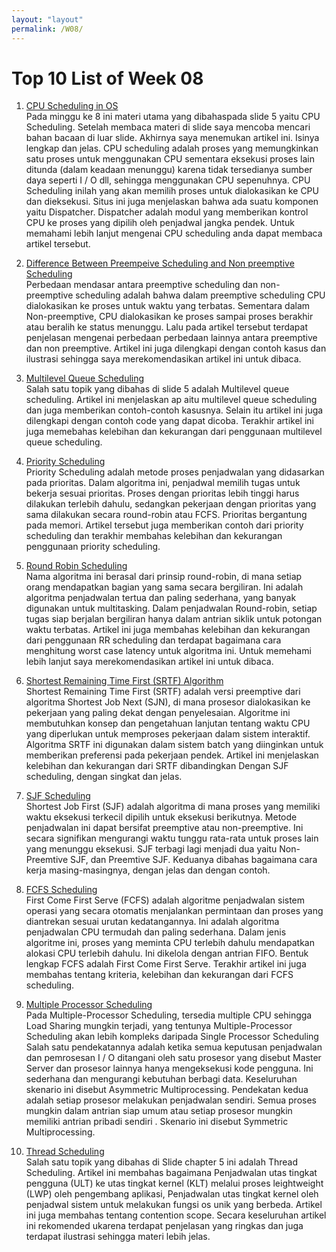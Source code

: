 ```yaml
---
layout: "layout"
permalink: /W08/
---
```


# Top 10 List of Week 08

1. [CPU Scheduling in OS]( https://www.studytonight.com/operating-system/cpu-scheduling)<br>
Pada minggu ke 8 ini materi utama yang dibahaspada slide 5 yaitu CPU Scheduling. Setelah membaca materi di slide saya mencoba mencari bahan bacaan di luar slide. Akhirnya saya menemukan artikel ini. Isinya lengkap dan jelas.  CPU scheduling adalah proses yang memungkinkan satu proses untuk menggunakan CPU sementara eksekusi proses lain ditunda (dalam keadaan menunggu) karena tidak tersedianya sumber daya seperti I / O dll, sehingga menggunakan CPU sepenuhnya. CPU Scheduling inilah yang akan memilih proses untuk dialokasikan ke CPU dan dieksekusi. Situs ini juga menjelaskan bahwa ada suatu komponen yaitu Dispatcher. Dispatcher adalah modul yang memberikan kontrol CPU ke proses yang dipilih oleh penjadwal jangka pendek. Untuk memahami lebih lanjut mengenai CPU scheduling anda dapat membaca artikel tersebut.

2. [Difference Between Preempeive Scheduling and Non preemptive Scheduling]( https://techdifferences.com/difference-between-preemptive-and-non-preemptive-scheduling-in-os.html)<br>
Perbedaan mendasar antara  preemptive scheduling dan non-preemptive scheduling adalah bahwa dalam preemptive scheduling CPU dialokasikan ke proses untuk waktu yang terbatas. Sementara dalam Non-preemptive, CPU dialokasikan ke proses sampai proses berakhir atau beralih ke status menunggu. Lalu pada artikel tersebut terdapat penjelasan mengenai perbedaan perbedaan lainnya antara preemptive dan non preemptive. Artikel ini juga dilengkapi dengan contoh kasus dan ilustrasi sehingga saya merekomendasikan artikel ini untuk dibaca.

3. [Multilevel Queue Scheduling]( https://www.studytonight.com/operating-system/multilevel-queue-scheduling)<br>
Salah satu topik yang dibahas di slide 5 adalah Multilevel queue scheduling. Artikel ini menjelaskan ap aitu multilevel queue scheduling dan juga memberikan contoh-contoh kasusnya. Selain itu artikel ini juga dilengkapi dengan contoh code yang dapat dicoba. Terakhir artikel ini juga memebahas kelebihan dan kekurangan dari penggunaan multilevel queue scheduling.

4. [Priority Scheduling]( https://www.guru99.com/priority-scheduling-program.html)<br>
Priority Scheduling  adalah metode proses penjadwalan yang didasarkan pada prioritas. Dalam algoritma ini, penjadwal memilih tugas untuk bekerja sesuai prioritas. Proses dengan prioritas lebih tinggi harus dilakukan terlebih dahulu, sedangkan pekerjaan dengan prioritas yang sama dilakukan secara round-robin atau FCFS. Prioritas bergantung pada memori. Artikel tersebut juga memberikan contoh dari priority scheduling dan terakhir membahas kelebihan dan kekurangan penggunaan priority scheduling.

5. [Round Robin Scheduling]( https://www.guru99.com/round-robin-scheduling-example.html)<br>
Nama algoritma ini berasal dari prinsip round-robin, di mana setiap orang mendapatkan bagian yang sama secara bergiliran. Ini adalah algoritma penjadwalan tertua dan paling sederhana, yang banyak digunakan untuk multitasking. Dalam penjadwalan Round-robin, setiap tugas siap berjalan bergiliran hanya dalam antrian siklik untuk potongan waktu terbatas. Artikel ini juga membahas kelebihan dan kekurangan dari penggunaan RR scheduling dan terdapat bagaimana cara menghitung worst case latency untuk algoritma ini. Untuk memehami lebih lanjut saya merekomendasikan artikel ini untuk dibaca.

6. [Shortest Remaining Time First (SRTF) Algorithm]( https://www.geeksforgeeks.org/introduction-of-shortest-remaining-time-first-srtf-algorithm/)<br>
Shortest Remaining Time First (SRTF) adalah versi preemptive dari algoritma Shortest Job Next (SJN), di mana prosesor dialokasikan ke pekerjaan yang paling dekat dengan penyelesaian. Algoritme ini membutuhkan konsep dan pengetahuan lanjutan tentang waktu CPU yang diperlukan untuk memproses pekerjaan dalam sistem interaktif. Algoritma SRTF ini digunakan dalam sistem batch yang diinginkan untuk memberikan preferensi pada pekerjaan pendek. Artikel ini menjelaskan kelebihan dan kekurangan dari SRTF dibandingkan Dengan SJF scheduling, dengan singkat dan jelas.

7. [SJF Scheduling]( https://www.guru99.com/shortest-job-first-sjf-scheduling.html)<br>
Shortest Job First (SJF) adalah algoritma di mana proses yang memiliki waktu eksekusi terkecil dipilih untuk eksekusi berikutnya. Metode penjadwalan ini dapat bersifat preemptive atau non-preemptive. Ini secara signifikan mengurangi waktu tunggu rata-rata untuk proses lain yang menunggu eksekusi. SJF terbagi lagi menjadi dua yaitu Non-Preemtive SJF, dan Preemtive SJF. Keduanya dibahas bagaimana cara kerja masing-masingnya, dengan jelas dan dengan contoh.

8. [FCFS Scheduling]( https://www.guru99.com/fcfs-scheduling.html)<br>
First Come First Serve (FCFS) adalah algoritme penjadwalan sistem operasi yang secara otomatis menjalankan permintaan dan proses yang diantrekan sesuai urutan kedatangannya. Ini adalah algoritma penjadwalan CPU termudah dan paling sederhana. Dalam jenis algoritme ini, proses yang meminta CPU terlebih dahulu mendapatkan alokasi CPU terlebih dahulu. Ini dikelola dengan antrian FIFO. Bentuk lengkap FCFS adalah First Come First Serve. Terakhir artikel ini juga membahas tentang kriteria, kelebihan dan kekurangan dari FCFS scheduling.

9. [Multiple Processor Scheduling]( https://www.geeksforgeeks.org/multiple-processor-scheduling-in-operating-system/)<br>
Pada Multiple-Processor Scheduling, tersedia multiple CPU sehingga Load Sharing mungkin terjadi, yang tentunya Multiple-Processor Scheduling akan lebih kompleks daripada Single Processor Scheduling
Salah satu pendekatannya adalah ketika semua keputusan penjadwalan dan pemrosesan I / O ditangani oleh satu prosesor yang disebut Master Server dan prosesor lainnya hanya mengeksekusi kode pengguna. Ini sederhana dan mengurangi kebutuhan berbagi data. Keseluruhan skenario ini disebut Asymmetric Multiprocessing.
Pendekatan kedua adalah setiap prosesor melakukan penjadwalan sendiri. Semua proses mungkin dalam antrian siap umum atau setiap prosesor mungkin memiliki antrian pribadi sendiri . Skenario ini disebut Symmetric Multiprocessing.

10. [Thread Scheduling]( https://www.geeksforgeeks.org/thread-scheduling/)<br>
Salah satu topik yang dibahas di Slide chapter 5 ini adalah Thread Scheduling. Artikel ini membahas bagaimana Penjadwalan utas tingkat pengguna (ULT) ke utas tingkat kernel (KLT) melalui proses leightweight (LWP) oleh pengembang aplikasi, Penjadwalan utas tingkat kernel oleh penjadwal sistem untuk melakukan fungsi os unik yang berbeda. Artikel ini juga membahas tentang contention scope. Secara keseluruhan artikel ini  rekomended ukarena terdapat penjelasan yang ringkas dan juga terdapat ilustrasi sehingga materi lebih jelas.
